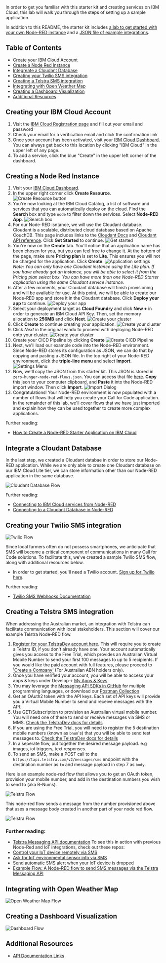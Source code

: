 In order to get you familiar with this starter kit and creating services on IBM Cloud, this lab will walk you through the steps of setting up a sample application.

In addition to this README, the starter kit includes [a lab to get started with your own Node-RED instance](https://github.com/Call-for-Code/Solution-Starter-Kit-Hunger-2021/tree/master/lab) and a [JSON file of example integrations](https://github.com/Call-for-Code/Solution-Starter-Kit-Hunger-2021/blob/master/lab/zero-hunger-node-red-flows.json).

## Table of Contents
* [Create your IBM Cloud Account](https://github.com/Call-for-Code/Solution-Starter-Kit-Hunger-2021/blob/master/lab/README.md#create-your-ibm-cloud-account)
* [Create a Node Red Instance](https://github.com/Call-for-Code/Solution-Starter-Kit-Hunger-2021/blob/master/lab/README.md#create-a-node-red-instance)
* [Integreate a Cloudant Database](https://github.com/Call-for-Code/Solution-Starter-Kit-Hunger-2021/blob/master/lab/README.md#integrate-a-cloudant-database)
* [Creating your Twilio SMS integration](https://github.com/Call-for-Code/Solution-Starter-Kit-Hunger-2021/blob/master/lab/README.md#creating-your-twilio-sms-integration)
* [Creating a Telstra SMS integration](https://github.com/Call-for-Code/Solution-Starter-Kit-Hunger-2021/blob/master/lab/README.md#creating-a-telstra-sms-integration)
* [Integrating with Open Weather Map](https://github.com/Call-for-Code/Solution-Starter-Kit-Hunger-2021/blob/master/lab/README.md#integrating-with-open-weather-map)
* [Creating a Dashboard Visualization](https://github.com/Call-for-Code/Solution-Starter-Kit-Hunger-2021/blob/master/lab/README.md#creating-a-dashboard-visualization)
* [Additional Resources](#creating-a-dashboard-visualization)

## Creating your IBM Cloud Account
1. Visit the [IBM Cloud Registration page](https://cloud.ibm.com/registration) and fill out your email and password
2. Check your email for a verification email and click the confirmation link
3. Once your account has been activated, visit your [IBM Cloud Dashboard](https://cloud.ibm.com/). You can always get back to this location by clicking "IBM Cloud" in the upper left of any page.
4. To add a service, click the blue "Create" in the upper left corner of the dashboard.

## Creating a Node Red Instance
1. Visit your [IBM Cloud Dashboard](https://cloud.ibm.com/).
2. In the upper right corner click **Create Resource**.
![Create Resource button](images/nr-1.png)
3. You're now looking at the IBM Cloud Catalog, a list of software and services that you can automatically deploy on the cloud. Find the **Search** box and type `node` to filter down the services. Select **Node-RED App**.
![Search box](images/nr-2.png)
4. For our Node-RED isntance, we will use the Cloudant database. Cloudant is a scalable, distributed cloud database based on Apache CouchDB. This page includes links to the [Cloudant Docs](https://cloud.ibm.com/docs/Cloudant) and [Cloudant API reference](https://cloud.ibm.com/apidocs/cloudant). Click **Get Started** to continue.
![Get started](images/nr-3.png)
5. You're now on the **Create** tab. You'll notice that an application name has been chosen for you, but you can feel free to change it. At the bottom of the page, make sure **Pricing plan** is set to **Lite**. This ensures you will not be charged for the application. Click **Create**.
![Application settings](images/nr-4.png)
*Note: You can only have one Cloudant instance using the Lite plan. If you have already got an instance, you will be able to select it from the Pricing plan select box. You can have more than one Node-RED Starter application using the same Cloudant service instance.*
6. After a few moments, your Cloudant database will finish provisioning and will be available for use. At this point, we will be able to create our Node-RED app and store it in the Cloudant database. Click **Deploy your app** to continue.
![Deploy your app](images/nr-5.png)
7. Select your deployment target as **Cloud Foundry** and click **New +** in order to generate an IBM Cloud API Key. Then, set the memory allocation to **256MB** and click **Next**.
![Create your cluster](images/nr-6.png)
8. Click **Create** to continue creating your application.
![Create your cluster](images/nr-7.png)
9. Click *Next* in the original windo to proceed with deploying Node-RED onto your cluster.
![Create your cluster](images/nr-8.png)
10. Create your CICD Pipeline by clicking **Create**
![Create CICD Pipeline](images/nr-9.png)
11. Next, we'll load our example code into the Node-RED environment. Since Node-RED stores its configuration as JSON, we can do that by copying and pasting a JSON file. In the top right of your Node-RED environment, click the **triple-line menu** and select **Import**. 
![Settings Menu](images/nr-10.png)
12. Now, we'll copy the JSON from this starter kit. This JSON is stored in `zero-hunger-node-red-flows.json`. You can access that file [here](https://github.com/Call-for-Code/Solution-Starter-Kit-Hunger-2021/blob/master/lab/zero-hunger-node-red-flows.json). **Copy** this json to your computer clipboard, and **Paste** it into the Node-RED import window. Then click **Import**.
![Import Dialog](images/nr-11.png)
13. Congratulations! Your Node-RED environment is now populated with a number of flows that will help you create your Call for Code application. In the remainder of this lab, we'll cover flows that we have just imported and explain how they can be used together to create more complex applications.

Further reading:
* [How to Create a Node-RED Starter Application on IBM Cloud](https://developer.ibm.com/components/node-red/tutorials/how-to-create-a-node-red-starter-application/)

## Integrate a Cloudant Database

In the last step, we created a Cloudant databae in order to store our Node-RED application. While we are only able to create one Cloudant database on our IBM Cloud Lite tier, we can store information other than our Node-RED application in the same database.

![Cloudant Database Flow](images/cloudant-1.png)

Further reading:
* [Connecting to IBM Cloud services from Node-RED](https://knolleary.net/2018/06/05/connecting-to-ibm-cloud-services-from-node-red/)
* [Connecting to a Cloudant Database in Node-RED](https://medium.com/@ml4den/connecting-to-a-cloudant-database-in-node-red-37239bfc9ede)

## Creating your Twilio SMS integration

![Twilio Flow](images/twilio-1.png)

Since local farmers often do not possess smartphones, we anticipate that SMS will become a critical component of communications in many Call for Code solutions. To facilitate this, we've created a sample Twilio SMS flow, along with additional resources below.

* In order to get started, you'll need a Twilio account. [Sign up for Twilio here](https://www.twilio.com/referral/lup4VV).

Further reading:
* [Twilio SMS Webhooks Documentation](https://www.twilio.com/docs/usage/webhooks/sms-webhooks)

## Creating a Telstra SMS integration

When addressing the Australian market, an integration with Telstra can facilitate communication with local stakeholders. This section will cover our example Telstra Node-RED flow.

1. [Register for your TelstraDev account here](https://dev.telstra.com/tdev/user/register). This will require you to create a Telstra ID, if you don't already have one.
Your account automatically gives you access to the Free Trial, which provides an Australian Virtual Mobile Number to send your first 100 messages to up to 5 recipients. If you would like the paid account with full features, please proceed to ['Create a Company'](https://dev.telstra.com/company-add) (For Australian ABN holders only).
2. Once you have verified your account, you will be able to access your apps & keys under Develop-> [My Apps & Keys](https://dev.telstra.com/user/me/apps)
3. You may leverage the [Messaging API SDKs in GitHub](https://github.com/telstra) for multiple programming languages, or download our [Postman Collection](https://dev.telstra.com/content/messaging-api#section/Getting-Started/Run-in-Postman)
4. Get an OAuth2 token with the API keys. Each set of API keys will provide you a Virtual Mobile Number to send and receive messages with the API.
5. Use GET/Subscription to provision an Australian virtual mobile number. You will need one of these to send or receive messages via SMS or MMS. [Check the TelstraDev docs for details](https://dev.telstra.com/content/messaging-api#operation/createSubscription)
6. If you are using the Free Trial, you will need to register the 5 destination mobile numbers (known as `bnum`'s) that you will be able to send test messages to. [Check the TelstraDev docs for details](https://dev.telstra.com/content/messaging-api#operation/freeTrialBnumRegister)
7. In a seperate flow, put together the desired message payload. e.g images, iot triggers, text responses.
8. To send an SMS, make a POST call to the `https://tapi.telstra.com/v2/messages/sms` endpoint with the destination number as `to` and message payload in step 7 as `body`.

Here is an example node-red flow that allows you to get an OAuth token, provision your mobile number, and add in the destination numbers you wish to send to (aka B-Nums).

![Telstra Flow](images/NodeRed-Flow-1-Prov-&-B-Num.png)

This node-red flow sends a message from the number provisioned above that uses a message body created in another part of your node red flow.

![Telstra Flow](images/NodeRed-Flow-4-Send-SMS.png)

### Further reading:
* [Telstra Messaging API documentation](https://dev.telstra.com/content/messaging-api)
To see this in action with previous Node-Red and IoT integrations, check out these repos: 
* [Control your IoT device remotely via SMS](https://github.com/MichelleHowie/TelstraDevArduinoNodeRedBlink) 
* [Ask for IoT environmental sensor info via SMS](https://github.com/MichelleHowie/IoTSensorData_OnDemand)
* [Send automatic SMS alert when your IoT device is dropped](https://github.com/MichelleHowie/Arduino-MKR-IMU-Fall-Detect)
* [Example Flow: A Node-RED flow to send SMS messages via the Telstra Messaging API](https://github.com/brendan-myers/node-red-contrib-telstra-messaging)

## Integrating with Open Weather Map

![Open Weather Map Flow](images/owm-1.png)

## Creating a Dashboard Visualization

![Dashboard Flow](images/dashboard-1.png)

## Additional Resources
* [API Documentation Links](https://github.com/Call-for-Code/Solution-Starter-Kit-Hunger-2021/blob/master/README.md#api-integration-documentation)
